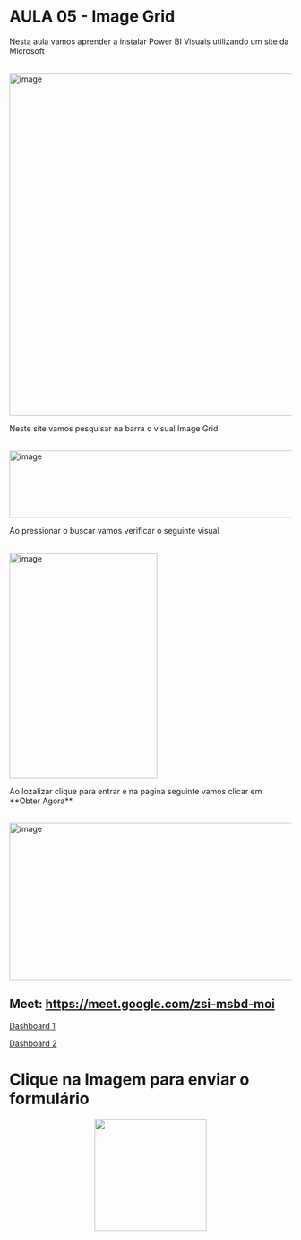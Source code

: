 # AULA 05 - Image Grid

<p>Nesta aula vamos aprender a instalar Power BI Visuais utilizando um site da Microsoft</p>
<br>
<img width="1883" height="610" alt="image" src="https://github.com/user-attachments/assets/5c3072ca-e745-44f6-83d9-e31b3cd84deb" />
<br>
<p>Neste site vamos pesquisar na barra o visual Image Grid</p>
<br>
<img width="989" height="120" alt="image" src="https://github.com/user-attachments/assets/c65bdbc3-34cd-4e49-ae04-fcf823afe61e" />
<br>
<p>Ao pressionar o buscar vamos verificar o seguinte visual</p>
<br>
<img width="264" height="402" alt="image" src="https://github.com/user-attachments/assets/33fddd4e-b5f7-4ce1-b3a2-3799d2aec333" />
<br>
<p>Ao lozalizar clique para entrar e na pagina seguinte vamos clicar em **Obter Agora**</p>
<br>
<img width="1115" height="281" alt="image" src="https://github.com/user-attachments/assets/97adc2e0-b953-406a-8567-c39b5b6bfc05" />
<br>


## Meet: https://meet.google.com/zsi-msbd-moi

<a href = "https://app.powerbi.com/view?r=eyJrIjoiOTM4MzY4MGYtNTZhMy00ODAyLWE3MjYtZDQ3NDk3ZTI5YjExIiwidCI6IjQxNDhhNmRlLTBkZDEtNGQwNC1hNGM1LTc4ZTM3NGU0ZjZkNiIsImMiOjR9">Dashboard 1 </a>


<a href = "https://app.powerbi.com/view?r=eyJrIjoiYzlkZWM3NDItMmNkZC00ZTA2LThmY2EtOWM3Y2EwOTkyODkwIiwidCI6IjQxNDhhNmRlLTBkZDEtNGQwNC1hNGM1LTc4ZTM3NGU0ZjZkNiIsImMiOjR9">Dashboard 2</a>

# Clique na Imagem para enviar o formulário

<div align = "center">
<a href = "https://forms.gle/FneSTAb84NmdTx3U7"><img src = "https://c.tenor.com/lvLaG5hPCncAAAAd/tenor.gif" width="200px" height=auto></a>

</div>
